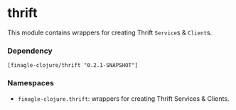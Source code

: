 # thrift

This module contains wrappers for creating Thrift `Service`s & `Client`s.

### Dependency

    [finagle-clojure/thrift "0.2.1-SNAPSHOT"]


### Namespaces

* `finagle-clojure.thrift`: wrappers for creating Thrift Services & Clients.
